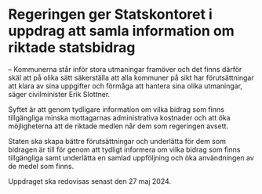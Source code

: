 # Regeringen ger Statskontoret i uppdrag att samla information om riktade statsbidrag

– Kommunerna står inför stora utmaningar framöver och det finns därför skäl att på olika sätt säkerställa att alla kommuner på sikt har förutsättningar att klara av sina uppgifter och förmåga att hantera sina olika utmaningar, säger civilminister Erik Slottner.

Syftet är att genom tydligare information om vilka bidrag som finns tillgängliga minska mottagarnas administrativa kostnader och att öka möjligheterna att de riktade medlen når dem som regeringen avsett.

Staten ska skapa bättre förutsättningar och underlätta för dem som bidragen är till för genom att tydligt informera om vilka bidrag som finns tillgängliga samt underlätta en samlad uppföljning och öka användningen av de medel som finns.

Uppdraget ska redovisas senast den 27 maj 2024.
